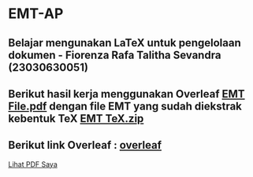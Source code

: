 # EMT-AP
## Belajar mengunakan LaTeX untuk pengelolaan dokumen - Fiorenza Rafa Talitha Sevandra (23030630051)
## Berikut hasil kerja menggunakan Overleaf [EMT File.pdf](https://github.com/fiorenzareva/Proyek_EMT/blob/main/Proyek_EMT_Overleaf.pdf) dengan file EMT yang sudah diekstrak kebentuk TeX [EMT TeX.zip](https://github.com/aandhrta/EMT-AP/files/13521821/EMT.TeX.zip)
## Berikut link Overleaf : [overleaf](https://www.overleaf.com/project/65695ddfba47c1f72d32b095)

[Lihat PDF Saya](path/to/Proyek_EMT.pdf)
